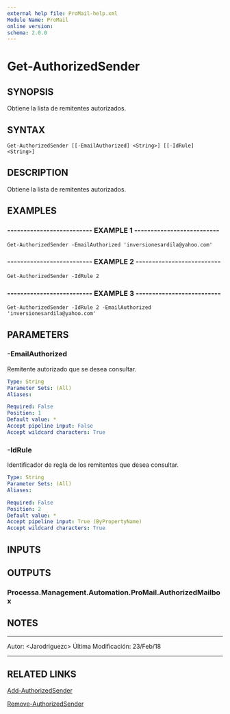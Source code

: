 ```yaml
---
external help file: ProMail-help.xml
Module Name: ProMail
online version: 
schema: 2.0.0
---
```


# Get-AuthorizedSender

## SYNOPSIS
Obtiene la lista de remitentes autorizados.

## SYNTAX

```
Get-AuthorizedSender [[-EmailAuthorized] <String>] [[-IdRule] <String>]
```

## DESCRIPTION
Obtiene la lista de remitentes autorizados.

## EXAMPLES

### -------------------------- EXAMPLE 1 --------------------------
```
Get-AuthorizedSender -EmailAuthorized 'inversionesardila@yahoo.com'
```

### -------------------------- EXAMPLE 2 --------------------------
```
Get-AuthorizedSender -IdRule 2
```

### -------------------------- EXAMPLE 3 --------------------------
```
Get-AuthorizedSender -IdRule 2 -EmailAuthorized 'inversionesardila@yahoo.com'
```

## PARAMETERS

### -EmailAuthorized
Remitente autorizado que se desea consultar.

```yaml
Type: String
Parameter Sets: (All)
Aliases: 

Required: False
Position: 1
Default value: *
Accept pipeline input: False
Accept wildcard characters: True
```

### -IdRule
Identificador de regla de los remitentes que desea consultar.

```yaml
Type: String
Parameter Sets: (All)
Aliases: 

Required: False
Position: 2
Default value: *
Accept pipeline input: True (ByPropertyName)
Accept wildcard characters: True
```

## INPUTS

## OUTPUTS

### Processa.Management.Automation.ProMail.AuthorizedMailbox

## NOTES
---------------------------------------------------------
Autor: \<Jarodriguezc\>
Última Modificación: 23/Feb/18

---------------------------------------------------------

## RELATED LINKS

[Add-AuthorizedSender](Add-AuthorizedSender.md)

[Remove-AuthorizedSender](Remove-AuthorizedSender.md)


